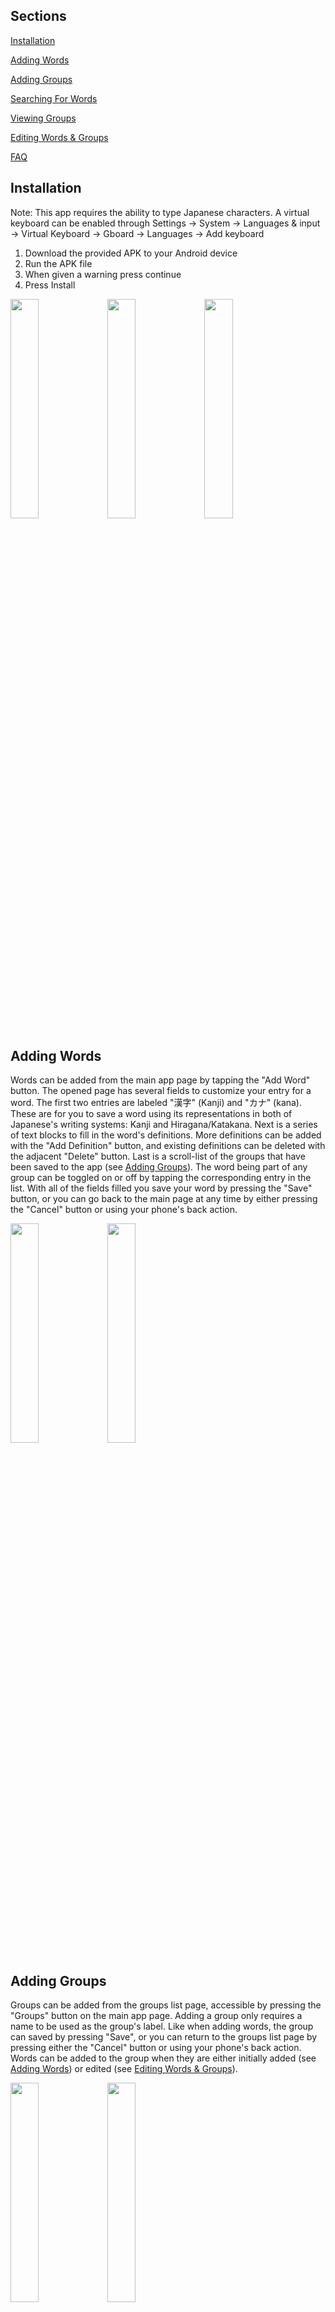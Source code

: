 
## Sections

[Installation](#Installation)

[Adding Words](#Adding_Words)

[Adding Groups](#Adding_Groups)

[Searching For Words](#Searching_For_Words)

[Viewing Groups](#Viewing_Groups)

[Editing Words & Groups](#Editing_Words_&_Groups)

[FAQ](#FAQ)

<a id="Installation"></a>
## Installation 

Note: This app requires the ability to type Japanese characters. 
A virtual keyboard can be enabled through Settings -> System -> Languages & input -> Virtual Keyboard -> Gboard -> Languages -> Add keyboard

1. Download the provided APK to your Android device
2. Run the APK file
3. When given a warning press continue
4. Press Install

<p float="left"> 
  <img src="/img/installWarning.png" width=30% />
  <img src="/img/installConfirm.png" width=30% />
  <img src="/img/installComplete.png" width=30% />
</p>

<a id="Adding_Words"></a >
## Adding Words

Words can be added from the main app page by tapping the "Add Word" button.
The opened page has several fields to customize your entry for a word. 
The first two entries are labeled "漢字" (Kanji) and "カナ" (kana). These are for you to save a word using its representations in both of Japanese's writing systems: Kanji and Hiragana/Katakana.
Next is a series of text blocks to fill in the word's definitions. More definitions can be added with the "Add Definition" button, and existing definitions can be deleted with the adjacent "Delete" button.
Last is a scroll-list of the groups that have been saved to the app (see [Adding Groups](#Adding_Groups)). The word being part of any group can be toggled on or off by tapping the corresponding entry in the list.
With all of the fields filled you save your word by pressing the "Save" button, or you can go back to the main page at any time by either pressing the "Cancel" button or using your phone's back action.

<p float="left"> 
  <img src="/img/mainPage.png" width=30% />
  <img src="/img/wordCreate.png" width=30% />
</p>

<a id="Adding_Groups"></a >
## Adding Groups

Groups can be added from the groups list page, accessible by pressing the "Groups" button on the main app page.
Adding a group only requires a name to be used as the group's label. Like when adding words, the group can saved by pressing "Save", or you can return to the groups list page by pressing either the "Cancel" button or using your phone's back action.
Words can be added to the group when they are either initially added (see [Adding Words](#Adding_Words)) or edited (see [Editing Words & Groups](#Editing_Words_&_Groups)).

<p float="left">
  <img src="/img/groups.png" width=30% /> 
  <img src="/img/groupCreate.png" width=30% />
</p>

<a id="Searching_For_Words"></a >
## Searching For Words

A word can be searched for using either the search bar on the main app page and pressing the "Search" button, or by using the search bar on the search results page and pressing that page's "Search" button.
The app will look for the searched item by the Kanji form, Hiragana/Katakana form, and the word definitions.
A word returned by the search can be tapped on to open that word's details page.

<p float="left">
  <img src="/img/mainPage.png" width=30% />
  <img src="/img/search.png" width=30% />
</p>

<a id="Viewing_Groups"></a >
## Viewing Groups

Pressing the "Groups" button from the main app page brings you to the groups list page. 
This page contains a preview of every group saved to the app, and each preview contains previews of several words from the group shown in no particular order. Tapping on a group opens a list of all words that are in that group.
Any word in the group can be tapped on to open that word's details page.

<p float="left">
  <img src="/img/groups.png" width=30% />
  <img src="/img/groupWords.png" width=30% />
</p>

<a id="Editing_Words_&_Groups"></a >
## Editing Words & Groups

To edit a word, you need to go to that word's details page. From there press the "Edit Word" button, and the page used to create a word opens with the details filled. Pressing the "Save" button on this page will update any modified information. Also, the "Delete Word" button is available to completely remove the word from the app.

<p float="left">
  <img src="/img/wordDetail.png" width=30% /> 
  <img src="/img/wordEdit.png" width=30% />
  <img src="/img/wordDelete.png" width=30% />
</p>

To edit a group, you need to go to the page for that group. Pressing the "Edit Group" button allows you to either change the name of the group or remove the group entirely from the app. 
Deleting a group will not remove the words assigned to it.

<p float="left">
  <img src="/img/groupWords.png" width=30% /> 
  <img src="/img/groupEdit.png" width=30% />
  <img src="/img/groupDelete.png" width=30% />
</p>

<a id="FAQ"></a >
## FAQ

- Is the app only for Android? Can I install it on an IPhone?
  - The app is for Android only. It may be possible to use an emulator to run it on an IPhone.

- Can I share my dictionary and groups with others?
  - The app does not currently support sharing, but will likely gain that feature if I development continues.

- Do I already need to be able to read Japanese to be able to use the app?
  - You should be able to read at least hiragana to get substantial use out of the app. I have no intention of adding a romaji word form input, but you can use romaji instead of hiragana/katakana if you really want to.

- Could the app be used for languages other than Japanese?
  - The app could be modified for other languages, however it is speciallized for Japanese. For example, having multiple written forms of words is generally specific to Japanese, and the search system is made to work with Japanese conjugation. If development continues, the app would be made to be more speciallized towards Japanese, rather than more general.

- How big is the app?
  - Approximately 95 MB

- Why is the app so large?
  - The application was built in "Debug Mode" and is not fully optimized. Additionally, the app is built using a game engine, meaning there are a large number of unused features provided by the engine that may introduce file bloat. 
